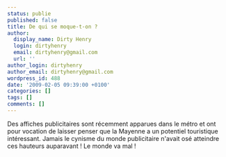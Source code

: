```yaml
---
status: publie
published: false
title: De qui se moque-t-on ?
author:
  display_name: Dirty Henry
  login: dirtyhenry
  email: dirtyhenry@gmail.com
  url: ''
author_login: dirtyhenry
author_email: dirtyhenry@gmail.com
wordpress_id: 488
date: '2009-02-05 09:39:00 +0100'
categories: []
tags: []
comments: []
---
```

Des affiches publicitaires sont récemment apparues dans le métro et ont pour vocation de laisser penser que la Mayenne a un potentiel touristique intéressant. Jamais le cynisme du monde publicitaire n'avait osé atteindre ces hauteurs auparavant ! Le monde va mal !
